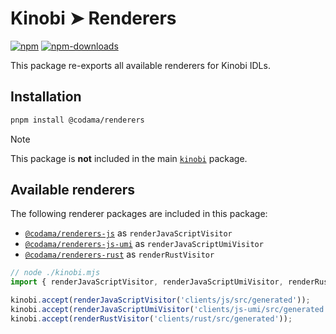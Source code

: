 # Kinobi ➤ Renderers

[![npm][npm-image]][npm-url]
[![npm-downloads][npm-downloads-image]][npm-url]

[npm-downloads-image]: https://img.shields.io/npm/dm/@codama/renderers.svg?style=flat
[npm-image]: https://img.shields.io/npm/v/@codama/renderers.svg?style=flat&label=%40kinobi-so%2Frenderers
[npm-url]: https://www.npmjs.com/package/@codama/renderers

This package re-exports all available renderers for Kinobi IDLs.

## Installation

```sh
pnpm install @codama/renderers
```

> [!NOTE]
> This package is **not** included in the main [`kinobi`](../library) package.

## Available renderers

The following renderer packages are included in this package:

-   [`@codama/renderers-js`](../renderers-js) as `renderJavaScriptVisitor`
-   [`@codama/renderers-js-umi`](../renderers-js-umi) as `renderJavaScriptUmiVisitor`
-   [`@codama/renderers-rust`](../renderers-rust) as `renderRustVisitor`

```ts
// node ./kinobi.mjs
import { renderJavaScriptVisitor, renderJavaScriptUmiVisitor, renderRustVisitor } from '@codama/renderers';

kinobi.accept(renderJavaScriptVisitor('clients/js/src/generated'));
kinobi.accept(renderJavaScriptUmiVisitor('clients/js-umi/src/generated'));
kinobi.accept(renderRustVisitor('clients/rust/src/generated'));
```
